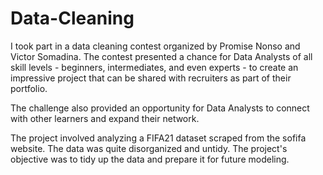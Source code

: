 # Data-Cleaning

I took part in a data cleaning contest organized by Promise Nonso and Victor Somadina. The contest presented a chance for Data Analysts of all skill levels - beginners, intermediates, and even experts - to create an impressive project that can be shared with recruiters as part of their portfolio.

The challenge also provided an opportunity for Data Analysts to connect with other learners and expand their network.

The project involved analyzing a FIFA21 dataset scraped from the sofifa website. The data was quite disorganized and untidy. The project's objective was to tidy up the data and prepare it for future modeling.


